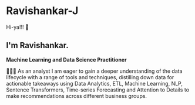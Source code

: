 # Ravishankar-J
Hi-ya!!! 👋
## I'm Ravishankar.
**Machine Learning and Data Science Practitioner**

👩🏻‍💻 As an analyst I am eager to gain a deeper understanding of the data lifecycle with a range of tools and techniques, distilling down data for actionable takeaways using Data Analytics, ETL, Machine Learning, NLP, Sentence Transformers, Time-series Forecasting and Attention to Details to make recommendations across different business groups.
